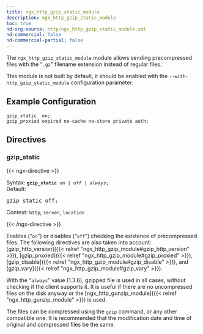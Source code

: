 ```yaml
---
title: ngx_http_gzip_static_module
description: ngx_http_gzip_static_module
toc: true
nd-org-source: http/ngx_http_gzip_static_module.xml
nd-commercial: false
nd-commercial-partial: false
---
```



<!--
      ********************************************************************************
      🛑 WARNING: AUTOGENERATED FILE - DO NOT EDIT 🛑 This Markdown file was
      automatically generated from the source XML documentation. Any manual
      changes made directly to this file will be overwritten. To request or
      suggest changes, please edit the source XML files instead.
      https://github.com/nginx/nginx.org/tree/main/xml/en
      ********************************************************************************
      -->


The `ngx_http_gzip_static_module` module allows
sending precompressed files with the “`.gz`”
filename extension instead of regular files.

This module is not built by default, it should be enabled with the
`--with-http_gzip_static_module`
configuration parameter.
## Example Configuration


```nginx 
gzip_static  on;
gzip_proxied expired no-cache no-store private auth;
 ```

## Directives

### gzip_static

{{< ngx-directive >}}

<tr>
<th>Syntax: </th>
<td><code><strong>gzip_static</strong> <i>on</i> <i>|</i> <i>off</i> <i>|</i> <i>always</i>;</code><br/></td>
</tr><tr>
<th>Default: </th>
<td><pre>gzip_static off;</pre></td>
</tr><tr>
<th>Context: </th>
<td><code>http</code>, <code>server</code>, <code>location</code></td>
</tr>

{{< /ngx-directive >}}


Enables (“`on`”) or disables (“`off`”)
checking the existence of precompressed files.
The following directives are also taken into account:
[gzip_http_version]({{< relref "ngx_http_gzip_module#gzip_http_version" >}}),
[gzip_proxied]({{< relref "ngx_http_gzip_module#gzip_proxied" >}}),
[gzip_disable]({{< relref "ngx_http_gzip_module#gzip_disable" >}}),
and [gzip_vary]({{< relref "ngx_http_gzip_module#gzip_vary" >}}).

With the “`always`” value (1.3.6), gzipped file is used
in all cases, without checking if the client supports it.
It is useful if there are no uncompressed files on the disk anyway
or the [ngx_http_gunzip_module]({{< relref "ngx_http_gunzip_module" >}})
is used.

The files can be compressed using the `gzip` command,
or any other compatible one.
It is recommended that the modification date and time of original and
compressed files be the same.
